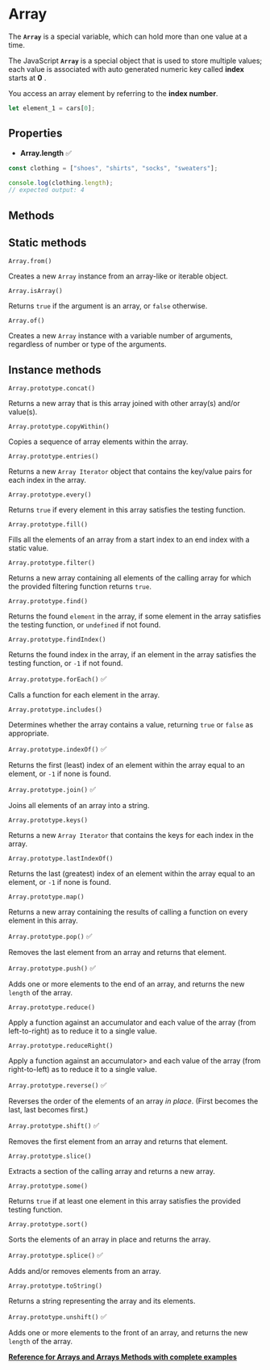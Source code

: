 # Array

The **`Array`** is a special variable, which can hold more than one value at a time.

The JavaScript **`Array`** is a special object that is used to store multiple values; each value is associated with auto generated numeric key called **index** starts at **0** .

You access an array element by referring to the **index number**.

```javascript
let element_1 = cars[0];
```

## Properties

- **Array.length** &#9989;

```javascript
const clothing = ["shoes", "shirts", "socks", "sweaters"];

console.log(clothing.length);
// expected output: 4
```

## Methods

## Static methods

`Array.from()`

Creates a new `Array` instance from an array-like or iterable object.

`Array.isArray()`

Returns `true` if the argument is an array, or `false` otherwise.

`Array.of()`

Creates a new `Array` instance with a variable number of arguments, regardless of number or type of the arguments.

## Instance methods

`Array.prototype.concat()`

Returns a new array that is this array joined with other array(s) and/or value(s).

`Array.prototype.copyWithin()`

Copies a sequence of array elements within the array.

`Array.prototype.entries()`

Returns a new `Array Iterator` object that contains the key/value pairs for each index in the array.

`Array.prototype.every()`

Returns `true` if every element in this array satisfies the testing function.

`Array.prototype.fill()`

Fills all the elements of an array from a start index to an end index with a static value.

`Array.prototype.filter()`

Returns a new array containing all elements of the calling array for which the provided filtering function returns `true`.

`Array.prototype.find()`

Returns the found `element` in the array, if some element in the array satisfies the testing function, or `undefined` if not found.

`Array.prototype.findIndex()`

Returns the found index in the array, if an element in the array satisfies the testing function, or `-1` if not found.

`Array.prototype.forEach()` &#9989;

Calls a function for each element in the array.

`Array.prototype.includes()`

Determines whether the array contains a value, returning `true` or `false` as appropriate.

`Array.prototype.indexOf()` &#9989;

Returns the first (least) index of an element within the array equal to an element, or `-1` if none is found.

`Array.prototype.join()` &#9989;

Joins all elements of an array into a string.

`Array.prototype.keys()`

Returns a new `Array Iterator` that contains the keys for each index in the array.

`Array.prototype.lastIndexOf()`

Returns the last (greatest) index of an element within the array equal to an element, or `-1` if none is found.

`Array.prototype.map()`

Returns a new array containing the results of calling a function on every element in this array.

`Array.prototype.pop()` &#9989;

Removes the last element from an array and returns that element.

`Array.prototype.push()` &#9989;

Adds one or more elements to the end of an array, and returns the new `length` of the array.

`Array.prototype.reduce()`

Apply a function against an accumulator and each value of the array (from left-to-right) as to reduce it to a single value.

`Array.prototype.reduceRight()`

Apply a function against an accumulator> and each value of the array (from right-to-left) as to reduce it to a single value.

`Array.prototype.reverse()` &#9989;

Reverses the order of the elements of an array _in place_. (First becomes the last, last becomes first.)

`Array.prototype.shift()` &#9989;

Removes the first element from an array and returns that element.

`Array.prototype.slice()`

Extracts a section of the calling array and returns a new array.

`Array.prototype.some()`

Returns `true` if at least one element in this array satisfies the provided testing function.

`Array.prototype.sort()`

Sorts the elements of an array in place and returns the array.

`Array.prototype.splice()` &#9989;

Adds and/or removes elements from an array.

`Array.prototype.toString()`

Returns a string representing the array and its elements.

`Array.prototype.unshift()` &#9989;

Adds one or more elements to the front of an array, and returns the new `length` of the array.

[**Reference for Arrays and Arrays Methods with complete examples**](https://developer.mozilla.org/en-US/docs/Web/JavaScript/Reference/Global_Objects/Array)
